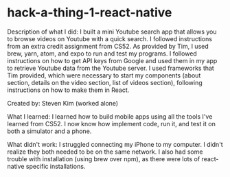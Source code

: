 # hack-a-thing-1-react-native

Description of what I did:
I built a mini Youtube search app that allows you to browse videos on Youtube
with a quick search. I followed instructions from an extra credit assignment from CS52.
As provided by Tim, I used brew, yarn, atom, and expo to run and test my programs. I followed
instructions on how to get API keys from Google and used them in my app to retrieve
Youtube data from the Youtube server. I used frameworks that Tim provided, which were necessary
to start my components (about section, details on the video section, list of videos section), following
instructions on how to make them in React.

Created by:
Steven Kim (worked alone)

What I learned:
I learned how to build mobile apps using all the tools I've learned from CS52. I now know
how implement code, run it, and test it on both a simulator and a phone.

What didn't work:
I struggled connecting my iPhone to my computer. I didn't realize they both needed to be
on the same network. I also had some trouble with installation (using brew over npm), as there were
lots of react-native specific installations.
